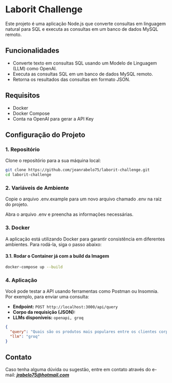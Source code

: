 # Laborit Challenge

Este projeto é uma aplicação Node.js que converte consultas em linguagem natural para SQL e executa as consultas em um banco de dados MySQL remoto.

## Funcionalidades

- Converte texto em consultas SQL usando um Modelo de Linguagem (LLM) como OpenAI.
- Executa as consultas SQL em um banco de dados MySQL remoto.
- Retorna os resultados das consultas em formato JSON.

## Requisitos

- Docker
- Docker Compose
- Conta na OpenAI para gerar a API Key

## Configuração do Projeto

### 1. Repositório

Clone o repositório para a sua máquina local:

```bash
git clone https://github.com/jeanrabelo75/laborit-challenge.git
cd laborit-challenge
```

### 2. Variáveis de Ambiente

Copie o arquivo .env.example para um novo arquivo chamado .env na raiz do projeto.

Abra o arquivo .env e preencha as informações necessárias.

### 3. Docker

A aplicação está utilizando Docker para garantir consistência em diferentes ambientes. Para rodá-la, siga o passo abaixo:

#### 3.1. Rodar o Container já com a build da Imagem

```bash
docker-compose up --build
```

### 4. Aplicação

Você pode testar a API usando ferramentas como Postman ou Insomnia. Por exemplo, para enviar uma consulta:

- **Endpoint:** `POST http://localhost:3000/api/query`
- **Corpo da requisição (JSON):**
- **LLMs disponíveis:** `openapi, groq`

```json
{
  "query": "Quais são os produtos mais populares entre os clientes corporativos?",
  "llm": "groq"
}
```

## Contato

Caso tenha alguma dúvida ou sugestão, entre em contato através do e-mail: ***jrabelo75@hotmail.com***